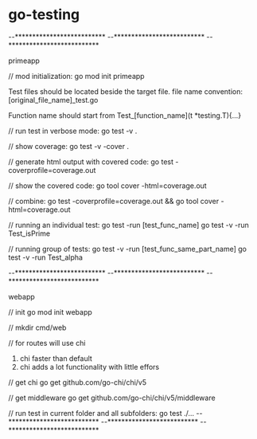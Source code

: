 # go-testing


--**************************
--**************************
--**************************

primeapp

// mod initialization:
go mod init primeapp

Test files should be located beside the target file.
file name convention: [original_file_name]_test.go

Function name should start from Test_[function_name](t *testing.T){...}

// run test in verbose mode:
go test -v .

// show coverage:
go test -v -cover .

// generate html output with covered code:
go test -coverprofile=coverage.out

// show the covered code: 
go tool cover -html=coverage.out

// combine:
go test -coverprofile=coverage.out && go tool cover -html=coverage.out

// running an individual test: go test -run [test_func_name]
go test -v -run Test_isPrime

// running group of tests: go test -v -run [test_func_same_part_name]
go test -v -run Test_alpha

--**************************
--**************************
--**************************

webapp

// init
go mod init webapp

// mkdir cmd/web

// for routes will use chi
1. chi faster than default
2. chi adds a lot functionality with little effors

// get chi
go get github.com/go-chi/chi/v5

// get middleware
go get github.com/go-chi/chi/v5/middleware

// run test in current folder and all subfolders:
go test ./...
--**************************
--**************************
--**************************
